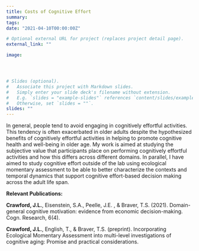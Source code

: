 ```yaml
---
title: Costs of Cognitive Effort
summary: 
tags:
date: "2021-04-10T00:00:00Z"

# Optional external URL for project (replaces project detail page).
external_link: ""

image:




# Slides (optional).
#   Associate this project with Markdown slides.
#   Simply enter your slide deck's filename without extension.
#   E.g. `slides = "example-slides"` references `content/slides/example-slides.md`.
#   Otherwise, set `slides = ""`.
slides: ""
---
```


In general, people tend to avoid engaging in cognitively effortful activities. This tendency is often exacerbated in older adults despite the hypothesized benefits of cognitively effortful activities in helping to promote cognitive health and well-being in older age. My work is aimed at studying the subjective value that participants place on performing cognitively effortful activities and how this differs across different domains. In parallel, I have aimed to study cognitive effort outside of the lab using ecological momentary assessment to be able to better characterize the contexts and temporal dynamics that support cognitive effort-based decision making across the adult life span.

**Relevant Publications:**

**Crawford, J.L.**, Eisenstein, S.A., Peelle, J.E. , & Braver, T.S. (2021). Domain-general cognitive motivation: 
evidence from economic decision-making. Cogn. Research, 6(4). 

**Crawford, J.L.**, English, T., & Braver, T.S. (preprint). Incorporating Ecological Momentary Assessment into multi-level
investigations of cognitive aging: Promise and practical considerations.

